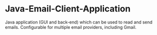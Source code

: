 Java-Email-Client-Application
=============================

Java application (GUI and back-end) which can be used to read and send emails. Configurable for multiple email providers, including Gmail.
